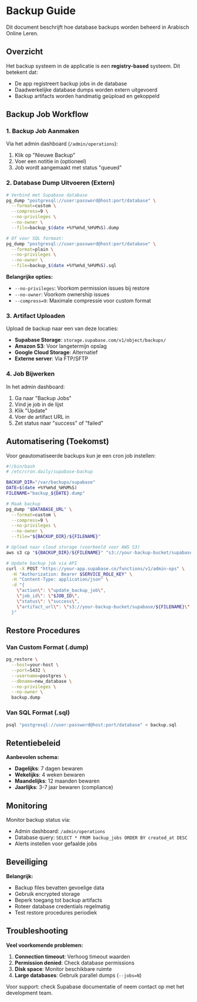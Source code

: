 # Backup Guide

Dit document beschrijft hoe database backups worden beheerd in Arabisch Online Leren.

## Overzicht

Het backup systeem in de applicatie is een **registry-based** systeem. Dit betekent dat:
- De app registreert backup jobs in de database
- Daadwerkelijke database dumps worden extern uitgevoerd
- Backup artifacts worden handmatig geüpload en gekoppeld

## Backup Job Workflow

### 1. Backup Job Aanmaken
Via het admin dashboard (`/admin/operations`):
1. Klik op "Nieuwe Backup"
2. Voer een notitie in (optioneel)
3. Job wordt aangemaakt met status "queued"

### 2. Database Dump Uitvoeren (Extern)

```bash
# Verbind met Supabase database
pg_dump "postgresql://user:password@host:port/database" \
  --format=custom \
  --compress=9 \
  --no-privileges \
  --no-owner \
  --file=backup_$(date +%Y%m%d_%H%M%S).dump

# Of voor SQL formaat:
pg_dump "postgresql://user:password@host:port/database" \
  --format=plain \
  --no-privileges \
  --no-owner \
  --file=backup_$(date +%Y%m%d_%H%M%S).sql
```

**Belangrijke opties:**
- `--no-privileges`: Voorkom permission issues bij restore
- `--no-owner`: Voorkom ownership issues
- `--compress=9`: Maximale compressie voor custom format

### 3. Artifact Uploaden

Upload de backup naar een van deze locaties:
- **Supabase Storage**: `storage.supabase.com/v1/object/backups/`
- **Amazon S3**: Voor langetermijn opslag
- **Google Cloud Storage**: Alternatief
- **Externe server**: Via FTP/SFTP

### 4. Job Bijwerken

In het admin dashboard:
1. Ga naar "Backup Jobs"
2. Vind je job in de lijst
3. Klik "Update"
4. Voer de artifact URL in
5. Zet status naar "success" of "failed"

## Automatisering (Toekomst)

Voor geautomatiseerde backups kun je een cron job instellen:

```bash
#!/bin/bash
# /etc/cron.daily/supabase-backup

BACKUP_DIR="/var/backups/supabase"
DATE=$(date +%Y%m%d_%H%M%S)
FILENAME="backup_${DATE}.dump"

# Maak backup
pg_dump "$DATABASE_URL" \
  --format=custom \
  --compress=9 \
  --no-privileges \
  --no-owner \
  --file="${BACKUP_DIR}/${FILENAME}"

# Upload naar cloud storage (voorbeeld voor AWS S3)
aws s3 cp "${BACKUP_DIR}/${FILENAME}" "s3://your-backup-bucket/supabase/"

# Update backup job via API
curl -X POST "https://your-app.supabase.co/functions/v1/admin-ops" \
  -H "Authorization: Bearer $SERVICE_ROLE_KEY" \
  -H "Content-Type: application/json" \
  -d "{
    \"action\": \"update_backup_job\",
    \"job_id\": \"$JOB_ID\",
    \"status\": \"success\",
    \"artifact_url\": \"s3://your-backup-bucket/supabase/${FILENAME}\"
  }"
```

## Restore Procedures

### Van Custom Format (.dump)
```bash
pg_restore \
  --host=your-host \
  --port=5432 \
  --username=postgres \
  --dbname=new_database \
  --no-privileges \
  --no-owner \
  backup.dump
```

### Van SQL Format (.sql)
```bash
psql "postgresql://user:password@host:port/database" < backup.sql
```

## Retentiebeleid

**Aanbevolen schema:**
- **Dagelijks**: 7 dagen bewaren
- **Wekelijks**: 4 weken bewaren  
- **Maandelijks**: 12 maanden bewaren
- **Jaarlijks**: 3-7 jaar bewaren (compliance)

## Monitoring

Monitor backup status via:
- Admin dashboard: `/admin/operations`
- Database query: `SELECT * FROM backup_jobs ORDER BY created_at DESC`
- Alerts instellen voor gefaalde jobs

## Beveiliging

**Belangrijk:**
- Backup files bevatten gevoelige data
- Gebruik encrypted storage
- Beperk toegang tot backup artifacts
- Roteer database credentials regelmatig
- Test restore procedures periodiek

## Troubleshooting

**Veel voorkomende problemen:**

1. **Connection timeout**: Verhoog timeout waarden
2. **Permission denied**: Check database permissions
3. **Disk space**: Monitor beschikbare ruimte
4. **Large databases**: Gebruik parallel dumps (`--jobs=N`)

Voor support: check Supabase documentatie of neem contact op met het development team.